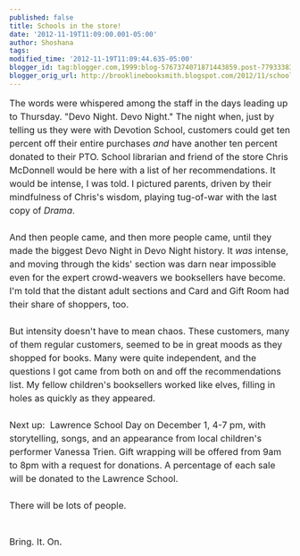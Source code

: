 ```yaml
---
published: false
title: Schools in the store!
date: '2012-11-19T11:09:00.001-05:00'
author: Shoshana
tags: 
modified_time: '2012-11-19T11:09:44.635-05:00'
blogger_id: tag:blogger.com,1999:blog-5767374071871443859.post-7793338308601804632
blogger_orig_url: http://brooklinebooksmith.blogspot.com/2012/11/schools-in-store.html
---
```


<span style="font-family: inherit;"><span style="color: #222222; font-size: 16px; line-height: 24px;">The words were whispered among the staff in the days leading up to Thursday. "Devo Night. Devo Night." The night when, just by telling us they were with Devotion School, customers could get ten percent off their entire purchases&nbsp;</span><em style="color: #222222; font-size: 16px; line-height: 24px;">and</em><span style="color: #222222; font-size: 16px; line-height: 24px;">&nbsp;have another ten percent donated to their PTO. School librarian and friend of the store Chris McDonnell would be here with a list of her recommendations. It would be intense, I was told. I pictured parents, driven by their mindfulness of Chris's wisdom, playing tug-of-war with the last copy of&nbsp;</span><em style="color: #222222; font-size: 16px; line-height: 24px;">Drama</em><span style="color: #222222; font-size: 16px; line-height: 24px;">.</span></span><br /><span style="font-family: inherit;"><br style="color: #222222; font-size: 16px; line-height: 24px;" /><span style="color: #222222; font-size: 16px; line-height: 24px;">And then people came, and then more people came, until they made the biggest Devo Night in Devo Night history. It&nbsp;</span><em style="color: #222222; font-size: 16px; line-height: 24px;">was</em><span style="color: #222222; font-size: 16px; line-height: 24px;">&nbsp;intense, and moving through the kids' section was darn near impossible even for the expert crowd-weavers we booksellers have become. I'm told that the distant adult sections and Card and Gift Room had their share of shoppers, too.&nbsp;</span></span><br /><span style="font-family: inherit;"><br style="color: #222222; font-size: 16px; line-height: 24px;" /><span style="color: #222222; font-size: 16px; line-height: 24px;">But intensity doesn't have to mean chaos. These customers, many of them regular customers, seemed to be in great moods as they shopped for books. Many were quite independent, and the questions I got came from both on and off the recommendations list. My fellow children's booksellers worked like elves, filling in holes as quickly as they appeared.</span></span><br /><span style="font-family: inherit;"><br style="color: #222222; font-size: 16px; line-height: 24px;" /><span style="color: #222222; font-size: 16px; line-height: 24px;">Next up: &nbsp;Lawrence School Day on December 1, 4-7 pm, with storytelling, songs, and an appearance from local children's performer Vanessa Trien. Gift wrapping will be offered from 9am to 8pm with a request for donations. A percentage of each sale will be donated to the Lawrence School.</span></span><br /><span style="font-family: inherit;"><br style="color: #222222; font-size: 16px; line-height: 24px;" /><span style="color: #222222; font-size: 16px; line-height: 24px;">There will be lots of people.</span><br style="color: #222222; font-size: 16px; line-height: 24px;" /><span style="color: #222222; font-size: 16px; line-height: 24px;"><br /></span></span><br /><span style="font-family: inherit;"><span style="color: #222222; font-size: 16px; line-height: 24px;">Bring. It. On.</span></span>
